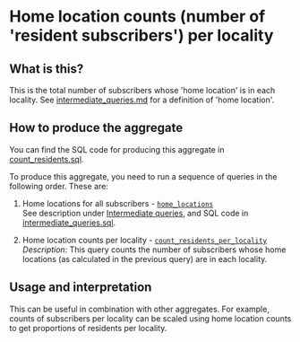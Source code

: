 # Home location counts (number of 'resident subscribers') per locality

## What is this?

This is the total number of subscribers whose 'home location' is in each locality. See [intermediate_queries.md](intermediate_queries.md) for a definition of 'home location'.

## How to produce the aggregate

You can find the SQL code for producing this aggregate in [count_residents.sql](count_residents.sql).

To produce this aggregate, you need to run a sequence of queries in the following order. These are:

1. Home locations for all subscribers - [`home_locations`](intermediate_queries.sql#L5-L44)  
    See description under [Intermediate queries](intermediate_queries.md), and SQL code in [intermediate_queries.sql](intermediate_queries.sql).

2. Home location counts per locality - [`count_residents_per_locality`](count_residents.sql#L5-L14)  
    *Description*: This query counts the number of subscribers whose home locations (as calculated in the previous query) are in each locality.

## Usage and interpretation

This can be useful in combination with other aggregates. For example, counts of subscribers per locality can be scaled using home location counts to get proportions of residents per locality.